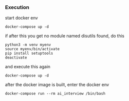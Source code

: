### Execution
start docker env
```
docker-compose up -d
```
if after this you get no module named disutils found, do this
```
python3 -m venv myenv
source myenv/bin/activate
pip install setuptools
deactivate
```
and execute this again
```
docker-compose up -d
```
after the docker image is built, enter the docker env
```
docker-compose run --rm ai_interview /bin/bash
```